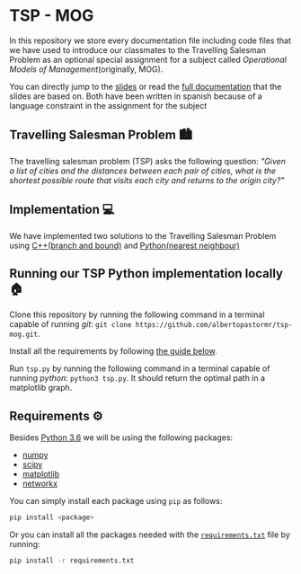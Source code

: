 # TSP - MOG

In this repository we store every documentation file including code files that we have used to introduce our classmates to the Travelling Salesman Problem as an optional special assignment for a subject called *Operational Models of Management*(originally, MOG).

You can directly jump to the [slides](slides.pdf) or read the [full documentation](tsp.pdf) that the slides are based on. Both have been written in spanish  because of a language constraint in the assignment for the subject

## Travelling Salesman Problem 🏙

The travelling salesman problem (TSP) asks the following question: _"Given a list of cities and the distances between each pair of cities, what is the shortest possible route that visits each city and returns to the origin city?"_

## Implementation 💻

We have implemented two solutions to the Travelling Salesman Problem using [C++(branch and bound)](branch-bound.cpp) and [Python(nearest neighbour)](tsp.py)

## Running our TSP Python implementation locally 🏠

Clone this repository by running the following command in a terminal capable of running _git_: `git clone https://github.com/albertopastormr/tsp-mog.git`.

Install all the requirements by following [the guide below](https://github.com/albertopastormr/tsp-mog#requirements-%EF%B8%8F).

Run `tsp.py` by running the following command in a terminal capable of running _python_: `python3 tsp.py`. It should return the optimal path in a matplotlib graph.

## Requirements ⚙️

Besides [Python 3.6](https://www.python.org/downloads/) we will be using the following packages:

* [numpy](http://www.numpy.org/)
* [scipy](https://www.scipy.org/)
* [matplotlib](https://matplotlib.org/) 
* [networkx](https://networkx.github.io/)

You can simply install each package using `pip` as follows:
```bash
pip install <package>
```

Or you can install all the packages needed with the [`requirements.txt`](requirements.txt) file by running:
```bash
pip install -r requirements.txt
```
